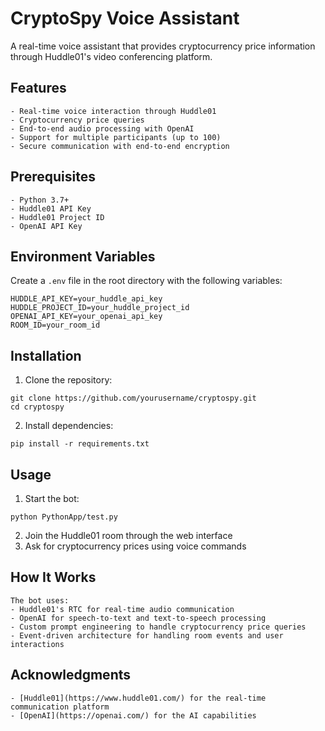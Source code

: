 # CryptoSpy Voice Assistant

A real-time voice assistant that provides cryptocurrency price information through Huddle01's video conferencing platform.

## Features

```
- Real-time voice interaction through Huddle01
- Cryptocurrency price queries
- End-to-end audio processing with OpenAI
- Support for multiple participants (up to 100)
- Secure communication with end-to-end encryption
```

## Prerequisites

```
- Python 3.7+
- Huddle01 API Key
- Huddle01 Project ID
- OpenAI API Key
```

## Environment Variables

Create a `.env` file in the root directory with the following variables:

```
HUDDLE_API_KEY=your_huddle_api_key
HUDDLE_PROJECT_ID=your_huddle_project_id
OPENAI_API_KEY=your_openai_api_key
ROOM_ID=your_room_id
```

## Installation

1. Clone the repository:
```
git clone https://github.com/yourusername/cryptospy.git
cd cryptospy
```

2. Install dependencies:
```
pip install -r requirements.txt
```

## Usage

1. Start the bot:
```
python PythonApp/test.py
```

2. Join the Huddle01 room through the web interface
3. Ask for cryptocurrency prices using voice commands

## How It Works

```
The bot uses:
- Huddle01's RTC for real-time audio communication
- OpenAI for speech-to-text and text-to-speech processing
- Custom prompt engineering to handle cryptocurrency price queries
- Event-driven architecture for handling room events and user interactions
```

## Acknowledgments

```
- [Huddle01](https://www.huddle01.com/) for the real-time communication platform
- [OpenAI](https://openai.com/) for the AI capabilities
```